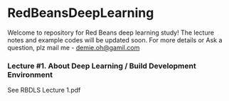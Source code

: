 # RedBeansDeepLearning

Welcome to repository for Red Beans deep learning study! The lecture notes and example codes will be updated soon.
For more details or Ask a question, plz mail me - demie.oh@gamil.com

### Lecture #1. About Deep Learning / Build Development Environment

See RBDLS Lecture 1.pdf
